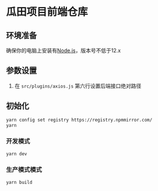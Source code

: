 # 瓜田项目前端仓库

## 环境准备

确保你的电脑上安装有[Node.js](https://nodejs.org/zh-cn/)，版本号不低于12.x

## 参数设置

1. 在 `src/plugins/axios.js` 第六行设置后端接口绝对路径

## 初始化

```bash
yarn config set registry https://registry.npmmirror.com/
yarn
```

### 开发模式

```bash
yarn dev
```

### 生产模式模式

```bash
yarn build
```

